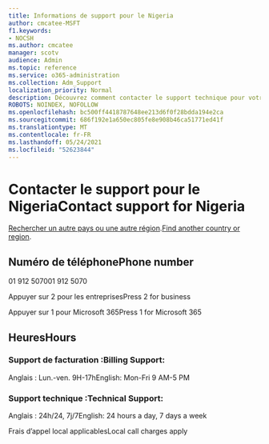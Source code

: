 ```yaml
---
title: Informations de support pour le Nigeria
author: cmcatee-MSFT
f1.keywords:
- NOCSH
ms.author: cmcatee
manager: scotv
audience: Admin
ms.topic: reference
ms.service: o365-administration
ms.collection: Adm_Support
localization_priority: Normal
description: Découvrez comment contacter le support technique pour votre pays ou région.
ROBOTS: NOINDEX, NOFOLLOW
ms.openlocfilehash: bc500ff4418787648ee213d6f0f28bdda194e2ca
ms.sourcegitcommit: 686f192e1a650ec805fe8e908b46ca51771ed41f
ms.translationtype: MT
ms.contentlocale: fr-FR
ms.lasthandoff: 05/24/2021
ms.locfileid: "52623844"
---
```

# <a name="contact-support-for-nigeria"></a><span data-ttu-id="0b2e2-103">Contacter le support pour le Nigeria</span><span class="sxs-lookup"><span data-stu-id="0b2e2-103">Contact support for Nigeria</span></span>

<span data-ttu-id="0b2e2-104">[Rechercher un autre pays ou une autre région](../../business-video/get-help-support.md).</span><span class="sxs-lookup"><span data-stu-id="0b2e2-104">[Find another country or region](../../business-video/get-help-support.md).</span></span>

## <a name="phone-number"></a><span data-ttu-id="0b2e2-105">Numéro de téléphone</span><span class="sxs-lookup"><span data-stu-id="0b2e2-105">Phone number</span></span>
<span data-ttu-id="0b2e2-106">01 912 5070</span><span class="sxs-lookup"><span data-stu-id="0b2e2-106">01 912 5070</span></span>

<span data-ttu-id="0b2e2-107">Appuyer sur 2 pour les entreprises</span><span class="sxs-lookup"><span data-stu-id="0b2e2-107">Press 2 for business</span></span>

<span data-ttu-id="0b2e2-108">Appuyer sur 1 pour Microsoft 365</span><span class="sxs-lookup"><span data-stu-id="0b2e2-108">Press 1 for Microsoft 365</span></span>

## <a name="hours"></a><span data-ttu-id="0b2e2-109">Heures</span><span class="sxs-lookup"><span data-stu-id="0b2e2-109">Hours</span></span>
### <a name="billing-support"></a><span data-ttu-id="0b2e2-110">Support de facturation :</span><span class="sxs-lookup"><span data-stu-id="0b2e2-110">Billing Support:</span></span>

<span data-ttu-id="0b2e2-111">Anglais : Lun.-ven. 9H-17h</span><span class="sxs-lookup"><span data-stu-id="0b2e2-111">English: Mon-Fri 9 AM-5 PM</span></span>

### <a name="technical-support"></a><span data-ttu-id="0b2e2-112">Support technique :</span><span class="sxs-lookup"><span data-stu-id="0b2e2-112">Technical Support:</span></span>

<span data-ttu-id="0b2e2-113">Anglais : 24h/24, 7j/7</span><span class="sxs-lookup"><span data-stu-id="0b2e2-113">English: 24 hours a day, 7 days a week</span></span>

<span data-ttu-id="0b2e2-114">Frais d’appel local applicables</span><span class="sxs-lookup"><span data-stu-id="0b2e2-114">Local call charges apply</span></span>
